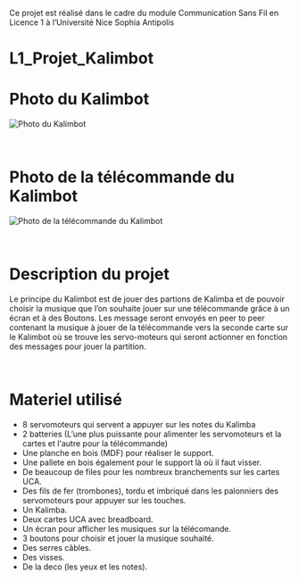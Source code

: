Ce projet est réalisé dans le cadre du module Communication Sans Fil en Licence 1 à l’Université Nice Sophia Antipolis

# L1_Projet_Kalimbot

# Photo du Kalimbot

![Photo du Kalimbot](https://cdn.discordapp.com/attachments/964249347774627880/980465394705924106/unknown.png)

<br/>

# Photo de la télécommande du Kalimbot

![Photo de la télécommande du Kalimbot](https://cdn.discordapp.com/attachments/964249347774627880/980876914594041897/unknown.png)

<br/>


# Description du projet

Le principe du Kalimbot est de jouer des partions de Kalimba et de pouvoir choisir la musique que l’on souhaite jouer sur une télécommande grâce à un écran et à des Boutons. Les message seront envoyés en peer to peer contenant la musique à jouer de la télécommande vers la seconde carte sur le Kalimbot où se trouve les servo-moteurs qui seront actionner en fonction des messages pour jouer la partition.


<br/>

# Materiel utilisé

* 8 servomoteurs qui servent a appuyer sur les notes du Kalimba<br/>
* 2 batteries (L’une plus puissante pour alimenter les servomoteurs et la cartes et l'autre pour la télécommande)<br/>
* Une planche en bois (MDF) pour réaliser le support.<br/>
* Une pallete en bois également pour le support là où il faut visser.<br/>
* De beaucoup de files pour les nombreux branchements sur les cartes UCA.<br/>
* Des fils de fer (trombones), tordu et imbriqué dans les palonniers des servomoteurs pour appuyer sur les touches.<br/>
* Un Kalimba.<br/>
* Deux cartes UCA avec breadboard.<br/>
* Un écran pour afficher les musiques sur la télécomande.<br/>
* 3 boutons pour choisir et jouer la musique souhaité.<br/>
* Des serres câbles.<br/>
* Des visses.<br/>
* De la deco (les yeux et les notes).<br/>
